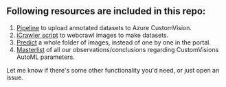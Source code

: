 ## Following resources are included in this repo:
1. [Pipeline](https://github.com/WeVoicePlus/Natasha-s-work/blob/master/data/data.py) to upload annotated datasets to Azure CustomVision.
2. [iCrawler script](https://github.com/WeVoicePlus/Natasha-s-work/blob/master/img_crawler/icr.py) to webcrawl images to make datasets.
3. [Predict](https://github.com/WeVoicePlus/Natasha-s-work/blob/master/predict.py) a whole folder of images, instead of one by one in the portal.
4. [Masterlist](https://github.com/WeVoicePlus/Natasha-s-work/blob/master/CustomVision_observations.md) of all our observations/conclusions regarding CustomVisions AutoML parameters.

Let me know if there's some other functionality you'd need, or just open an issue.
